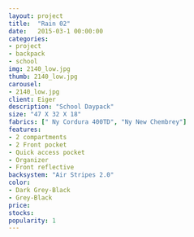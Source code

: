 ```yaml
---
layout: project
title:  "Rain 02"
date:   2015-03-1 00:00:00
categories:
- project
- backpack
- school
img: 2140_low.jpg
thumb: 2140_low.jpg
carousel:
- 2140_low.jpg
client: Eiger
description: "School Daypack" 
size: "47 X 32 X 18"
fabrics: [" Ny Cordura 400TD", "Ny New Chembrey"]
features:  
- 2 compartments
- 2 Front pocket
- Quick access pocket
- Organizer
- Front reflective
backsystem: "Air Stripes 2.0"
color: 
- Dark Grey-Black
- Grey-Black
price:
stocks:
popularity: 1
---
```


